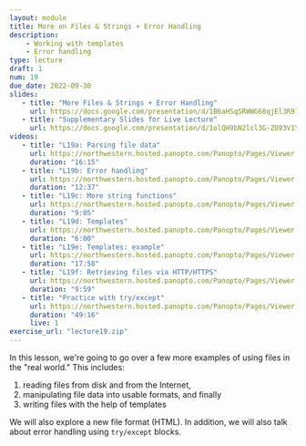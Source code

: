 ```yaml
---
layout: module
title: More on Files & Strings + Error Handling
description:
    - Working with templates
    - Error handling
type: lecture
draft: 1
num: 19
due_date: 2022-09-30
slides: 
   - title: "More Files & Strings + Error Handling"
     url: https://docs.google.com/presentation/d/1B6aHSqSRWWG68qjEl3R9lAwskW4Lxu-VQNEQ75r1dW8/edit?usp=sharing
   - title: "Supplementary Slides for Live Lecture"
     url: https://docs.google.com/presentation/d/1olQH9bN2lcl3G-ZO93V1YyCnogjEffA_SMWVhD9Cf-g/edit?usp=sharing
videos:
   - title: "L19a: Parsing file data"
     url: https://northwestern.hosted.panopto.com/Panopto/Pages/Viewer.aspx?id=13f7391c-2e7a-4a85-b123-add101555601
     duration: "16:15"
   - title: "L19b: Error handling"
     url: https://northwestern.hosted.panopto.com/Panopto/Pages/Viewer.aspx?id=9820d4b0-9c29-457d-9c57-add101555540
     duration: "12:37"
   - title: "L19c: More string functions"
     url: https://northwestern.hosted.panopto.com/Panopto/Pages/Viewer.aspx?id=ca250c8a-dd21-46a6-bc58-add10155576c
     duration: "9:05"
   - title: "L19d: Templates"
     url: https://northwestern.hosted.panopto.com/Panopto/Pages/Viewer.aspx?id=dbb1d9c0-5883-4283-8470-add1015556e7
     duration: "6:00"
   - title: "L19e: Templates: example"
     url: https://northwestern.hosted.panopto.com/Panopto/Pages/Viewer.aspx?id=fec7418e-2584-4484-ad0d-add101555496
     duration: "17:58"
   - title: "L19f: Retrieving files via HTTP/HTTPS"
     url: https://northwestern.hosted.panopto.com/Panopto/Pages/Viewer.aspx?id=443e1f3e-ef79-4c8d-929e-add101555406
     duration: "9:59"
   - title: "Practice with try/except"
     url: https://northwestern.hosted.panopto.com/Panopto/Pages/Viewer.aspx?id=47d908bb-2937-48ee-9b55-add700f728b8
     duration: "49:16"
     live: 1
exercise_url: "lecture19.zip"
---
```


In this lesson, we're going to go over a few more examples of using files in the "real world." This includes:
1. reading files from disk and from the Internet,
2. manipulating file data into usable formats, and finally
3. writing files with the help of templates

We will also explore a new file format (HTML). In addition, we will also talk about error handling using `try/except` blocks.



